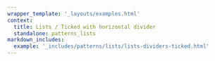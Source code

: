 ```yaml
---
wrapper_template: '_layouts/examples.html'
context:
  title: Lists / Ticked with horizontal divider
  standalone: patterns_lists
markdown_includes:
  example: '_includes/patterns/lists/lists-dividers-ticked.html'
---
```


